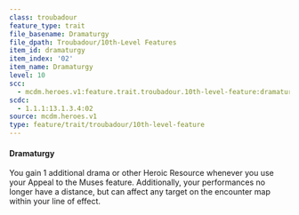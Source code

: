 ```yaml
---
class: troubadour
feature_type: trait
file_basename: Dramaturgy
file_dpath: Troubadour/10th-Level Features
item_id: dramaturgy
item_index: '02'
item_name: Dramaturgy
level: 10
scc:
  - mcdm.heroes.v1:feature.trait.troubadour.10th-level-feature:dramaturgy
scdc:
  - 1.1.1:13.1.3.4:02
source: mcdm.heroes.v1
type: feature/trait/troubadour/10th-level-feature
---
```


#### Dramaturgy

You gain 1 additional drama or other Heroic Resource whenever you use your Appeal to the Muses feature. Additionally, your performances no longer have a distance, but can affect any target on the encounter map within your line of effect.
